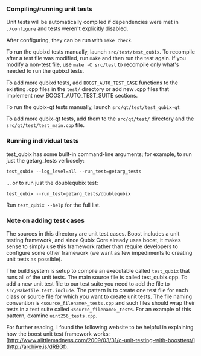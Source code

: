 ### Compiling/running unit tests

Unit tests will be automatically compiled if dependencies were met in `./configure`
and tests weren't explicitly disabled.

After configuring, they can be run with `make check`.

To run the qubixd tests manually, launch `src/test/test_qubix`. To recompile
after a test file was modified, run `make` and then run the test again. If you
modify a non-test file, use `make -C src/test` to recompile only what's needed
to run the qubixd tests.

To add more qubixd tests, add `BOOST_AUTO_TEST_CASE` functions to the existing
.cpp files in the `test/` directory or add new .cpp files that
implement new BOOST_AUTO_TEST_SUITE sections.

To run the qubix-qt tests manually, launch `src/qt/test/test_qubix-qt`

To add more qubix-qt tests, add them to the `src/qt/test/` directory and
the `src/qt/test/test_main.cpp` file.

### Running individual tests

test_qubix has some built-in command-line arguments; for
example, to run just the getarg_tests verbosely:

    test_qubix --log_level=all --run_test=getarg_tests

... or to run just the doublequbix test:

    test_qubix --run_test=getarg_tests/doublequbix

Run `test_qubix --help` for the full list.

### Note on adding test cases

The sources in this directory are unit test cases.  Boost includes a
unit testing framework, and since Qubix Core already uses boost, it makes
sense to simply use this framework rather than require developers to
configure some other framework (we want as few impediments to creating
unit tests as possible).

The build system is setup to compile an executable called `test_qubix`
that runs all of the unit tests.  The main source file is called
test_qubix.cpp. To add a new unit test file to our test suite you need
to add the file to `src/Makefile.test.include`. The pattern is to create
one test file for each class or source file for which you want to create
unit tests.  The file naming convention is `<source_filename>_tests.cpp`
and such files should wrap their tests in a test suite
called `<source_filename>_tests`. For an example of this pattern,
examine `uint256_tests.cpp`.

For further reading, I found the following website to be helpful in
explaining how the boost unit test framework works:
[http://www.alittlemadness.com/2009/03/31/c-unit-testing-with-boosttest/](http://archive.is/dRBGf).
